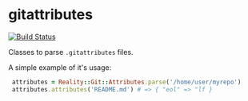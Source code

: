 # gitattributes

[![Build Status](https://secure.travis-ci.org/realityforge/gitattributes.png?branch=master)](http://travis-ci.org/realityforge/gitattributes)

Classes to parse `.gitattributes` files.

A simple example of it's usage:

```ruby
 attributes = Reality::Git::Attributes.parse('/home/user/myrepo')
 attributes.attributes('README.md') # => { "eol" => "lf }
```

